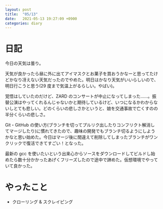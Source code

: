 ```yaml
---
layout: post
title:  "05/13"
date:   2021-05-13 19:27:09 +0900
categories: diary
---
```

# 日記

今日の天気は曇り。

天気が良かったら昼に外に出てアイマスクとお菓子を買おうかなーと思ってたけどかなり冴えない天気だったのでやめた。明日はかなり天気がいいらしいので、明日行こうと思う(29 度まで気温上がるらしい。やばい)。

覚悟はしていたのだけど、ZARD のコンサートが中止になってしまった......。振替公演はやってくれるんじゃないかと期待しているけど、いつになるかわからないしとても悲しい。どのくらいの悲しさかというと、娘を交通事故で亡くすのの半分くらいの悲しさ。

Git・GitHub の使い方(ブランチを切ってプルリク出したりコンフリクト解消してマージしたり)に慣れてきたので、趣味の開発でもブランチ切るようにしようかなと思い始めた。今日はマージ後に間違えて削除してしまったブランチがワンクリックで復活できてすごい！となった。

最新の gcc を使いたいという出来心からソースをダウンロードしてビルドし始めたら数十分かかったあげくフリーズしたので途中で諦めた。仮想環境でやっていて良かった。

# やったこと

- クローリング & スクレイピング